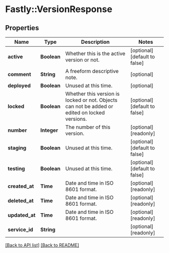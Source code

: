 # Fastly::VersionResponse

## Properties

| Name | Type | Description | Notes |
| ---- | ---- | ----------- | ----- |
| **active** | **Boolean** | Whether this is the active version or not. | [optional][default to false] |
| **comment** | **String** | A freeform descriptive note. | [optional] |
| **deployed** | **Boolean** | Unused at this time. | [optional] |
| **locked** | **Boolean** | Whether this version is locked or not. Objects can not be added or edited on locked versions. | [optional][default to false] |
| **number** | **Integer** | The number of this version. | [optional][readonly] |
| **staging** | **Boolean** | Unused at this time. | [optional][default to false] |
| **testing** | **Boolean** | Unused at this time. | [optional][default to false] |
| **created_at** | **Time** | Date and time in ISO 8601 format. | [optional][readonly] |
| **deleted_at** | **Time** | Date and time in ISO 8601 format. | [optional][readonly] |
| **updated_at** | **Time** | Date and time in ISO 8601 format. | [optional][readonly] |
| **service_id** | **String** |  | [optional][readonly] |

[[Back to API list]](../../README.md#endpoints) [[Back to README]](../../README.md)

